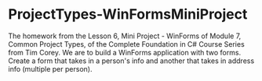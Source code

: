 # ProjectTypes-WinFormsMiniProject
The homework from the Lesson 6, Mini Project - WinForms of Module 7, Common Project Types, of the Complete Foundation in C# Course Series from Tim Corey. We are to build a WinForms application with two forms. Create a form that takes in a person's info and another that takes in address info (multiple per person).
